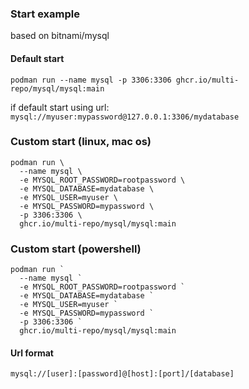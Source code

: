 ### Start example

based on bitnami/mysql

#### Default start 

```
podman run --name mysql -p 3306:3306 ghcr.io/multi-repo/mysql/mysql:main
```
if default start using url:
``` mysql://myuser:mypassword@127.0.0.1:3306/mydatabase ```

### Custom start (linux, mac os)

```
podman run \
  --name mysql \
  -e MYSQL_ROOT_PASSWORD=rootpassword \
  -e MYSQL_DATABASE=mydatabase \
  -e MYSQL_USER=myuser \
  -e MYSQL_PASSWORD=mypassword \
  -p 3306:3306 \
  ghcr.io/multi-repo/mysql/mysql:main
```

### Custom start (powershell)
```
podman run `
  --name mysql `
  -e MYSQL_ROOT_PASSWORD=rootpassword `
  -e MYSQL_DATABASE=mydatabase `
  -e MYSQL_USER=myuser `
  -e MYSQL_PASSWORD=mypassword `
  -p 3306:3306 `
  ghcr.io/multi-repo/mysql/mysql:main
```

#### Url format
`mysql://[user]:[password]@[host]:[port]/[database]`

